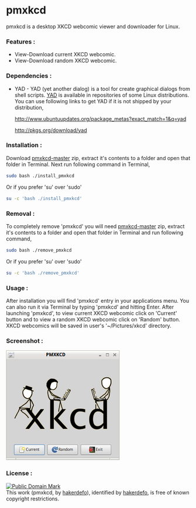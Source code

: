 # pmxkcd
pmxkcd is a desktop XKCD webcomic viewer and downloader for Linux.


### Features :

  - View-Download current XKCD webcomic.
  - View-Download random XKCD webcomic.


### Dependencies :

  - YAD - YAD (yet another dialog) is a tool for create graphical dialogs from shell scripts. [YAD] is available in repositories of some Linux distributions. You can use following links to get YAD if it is not shipped by your distribution,

    http://www.ubuntuupdates.org/package_metas?exact_match=1&q=yad

    http://pkgs.org/download/yad


### Installation :

Download [pmxkcd-master] zip, extract it's contents to a folder and open that folder in Terminal.
Next run following command in Terminal,
```sh
sudo bash ./install_pmxkcd
```
Or if you prefer 'su' over 'sudo'
```sh
su -c 'bash ./install_pmxkcd'
```


### Removal :

To completely remove 'pmxkcd' you will need [pmxkcd-master] zip, extract it's contents to a folder and open that folder in Terminal and run following command,
```sh
sudo bash ./remove_pmxkcd
```
Or if you prefer 'su' over 'sudo'
```sh
su -c 'bash ./remove_pmxkcd'
```


### Usage :

After installation you will find 'pmxkcd' entry in your applications menu. You can also run it via Terminal by typing 'pmxkcd' and hitting Enter. After launching 'pmxkcd', to view current XKCD webcomic click on 'Current' button and to view a random XKCD webcomic click on 'Random' button. XKCD webcomics will be saved in user's '~/Pictures/xkcd' directory.


### Screenshot :

![alt text](https://github.com/hakerdefo/pmxkcd/blob/master/pmxkcd.png "pmxkcd")


### License :


[![Public Domain Mark](http://i.creativecommons.org/p/mark/1.0/88x31.png)](http://creativecommons.org/publicdomain/mark/1.0/)  
This work (<span property="dct:title">pmxkcd</span>, by [<span property="dct:title">hakerdefo</span>](https://github.com/hakerdefo/pmxkcd)), identified by [<span property="dct:title">hakerdefo</span>](https://hakerdefo.blogspot.com), is free of known copyright restrictions.


[YAD]:https://sourceforge.net/projects/yad-dialog/
[pmxkcd-master]:https://github.com/hakerdefo/pmxkcd/archive/master.zip
